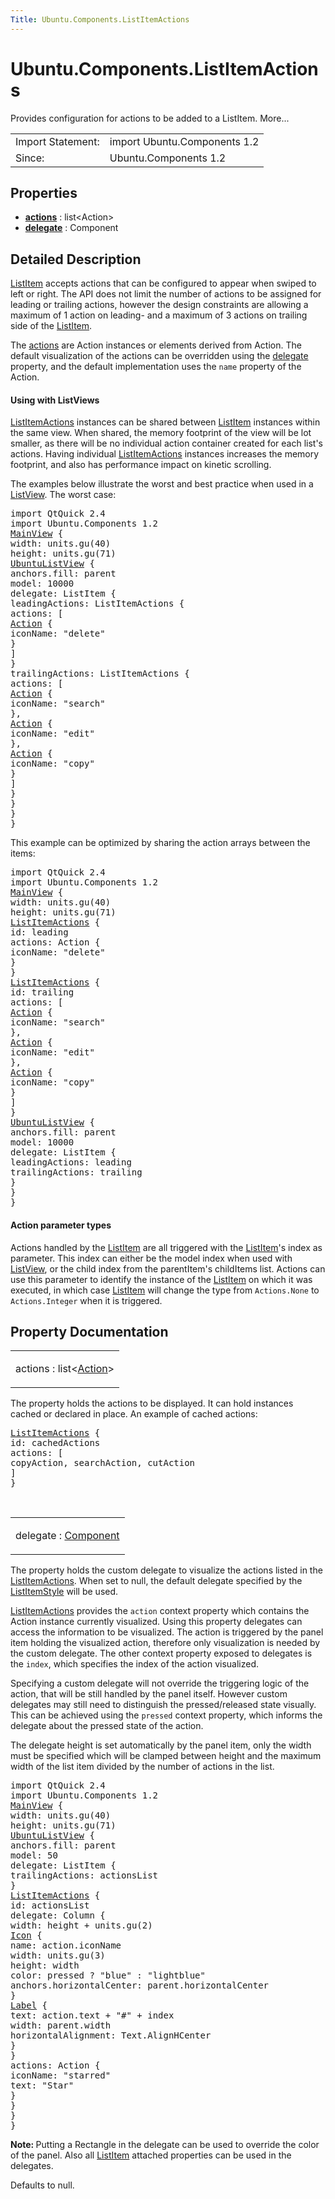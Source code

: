 ```yaml
---
Title: Ubuntu.Components.ListItemActions
---
```


# Ubuntu.Components.ListItemActions

<span class="subtitle"></span>
<!-- $$$ListItemActions-brief -->
<p>Provides configuration for actions to be added to a ListItem. More...</p>
<!-- @@@ListItemActions -->
<table class="alignedsummary">
<tr><td class="memItemLeft rightAlign topAlign"> Import Statement:</td><td class="memItemRight bottomAlign"> import Ubuntu.Components 1.2</td></tr><tr><td class="memItemLeft rightAlign topAlign"> Since:</td><td class="memItemRight bottomAlign">  Ubuntu.Components 1.2</td></tr></table><ul>
</ul>
<h2 id="properties">Properties</h2>
<ul>
<li class="fn"><b><b><a href="#actions-prop">actions</a></b></b> : list&lt;Action&gt;</li>
<li class="fn"><b><b><a href="#delegate-prop">delegate</a></b></b> : Component</li>
</ul>
<!-- $$$ListItemActions-description -->
<h2 id="details">Detailed Description</h2>
</p>
<p><a href="Ubuntu.Components.ListItem.md">ListItem</a> accepts actions that can be configured to appear when swiped to left or right. The API does not limit the number of actions to be assigned for leading or trailing actions, however the design constraints are allowing a maximum of 1 action on leading- and a maximum of 3 actions on trailing side of the <a href="Ubuntu.Components.ListItem.md">ListItem</a>.</p>
<p>The <a href="#actions-prop">actions</a> are Action instances or elements derived from Action. The default visualization of the actions can be overridden using the <a href="#delegate-prop">delegate</a> property, and the default implementation uses the <code>name</code> property of the Action.</p>
<h4 >Using with ListViews</h4>
<p><a href="index.html">ListItemActions</a> instances can be shared between <a href="Ubuntu.Components.ListItem.md">ListItem</a> instances within the same view. When shared, the memory footprint of the view will be lot smaller, as there will be no individual action container created for each list's actions. Having individual <a href="index.html">ListItemActions</a> instances increases the memory footprint, and also has performance impact on kinetic scrolling.</p>
<p>The examples below illustrate the worst and best practice when used in a <a href="../sdk-14.10/QtQuick.ListView.md">ListView</a>. The worst case:</p>
<pre class="qml">import QtQuick 2.4
import Ubuntu.Components 1.2
<span class="type"><a href="Ubuntu.Components.MainView.md">MainView</a></span> {
<span class="name">width</span>: <span class="name">units</span>.<span class="name">gu</span>(<span class="number">40</span>)
<span class="name">height</span>: <span class="name">units</span>.<span class="name">gu</span>(<span class="number">71</span>)
<span class="type"><a href="Ubuntu.Components.UbuntuListView.md">UbuntuListView</a></span> {
<span class="name">anchors</span>.fill: <span class="name">parent</span>
<span class="name">model</span>: <span class="number">10000</span>
<span class="name">delegate</span>: <span class="name">ListItem</span> {
<span class="name">leadingActions</span>: <span class="name">ListItemActions</span> {
<span class="name">actions</span>: [
<span class="type"><a href="Ubuntu.Components.Action.md">Action</a></span> {
<span class="name">iconName</span>: <span class="string">&quot;delete&quot;</span>
}
]
}
<span class="name">trailingActions</span>: <span class="name">ListItemActions</span> {
<span class="name">actions</span>: [
<span class="type"><a href="Ubuntu.Components.Action.md">Action</a></span> {
<span class="name">iconName</span>: <span class="string">&quot;search&quot;</span>
},
<span class="type"><a href="Ubuntu.Components.Action.md">Action</a></span> {
<span class="name">iconName</span>: <span class="string">&quot;edit&quot;</span>
},
<span class="type"><a href="Ubuntu.Components.Action.md">Action</a></span> {
<span class="name">iconName</span>: <span class="string">&quot;copy&quot;</span>
}
]
}
}
}
}</pre>
<p>This example can be optimized by sharing the action arrays between the items:</p>
<pre class="qml">import QtQuick 2.4
import Ubuntu.Components 1.2
<span class="type"><a href="Ubuntu.Components.MainView.md">MainView</a></span> {
<span class="name">width</span>: <span class="name">units</span>.<span class="name">gu</span>(<span class="number">40</span>)
<span class="name">height</span>: <span class="name">units</span>.<span class="name">gu</span>(<span class="number">71</span>)
<span class="type"><a href="index.html">ListItemActions</a></span> {
<span class="name">id</span>: <span class="name">leading</span>
<span class="name">actions</span>: <span class="name">Action</span> {
<span class="name">iconName</span>: <span class="string">&quot;delete&quot;</span>
}
}
<span class="type"><a href="index.html">ListItemActions</a></span> {
<span class="name">id</span>: <span class="name">trailing</span>
<span class="name">actions</span>: [
<span class="type"><a href="Ubuntu.Components.Action.md">Action</a></span> {
<span class="name">iconName</span>: <span class="string">&quot;search&quot;</span>
},
<span class="type"><a href="Ubuntu.Components.Action.md">Action</a></span> {
<span class="name">iconName</span>: <span class="string">&quot;edit&quot;</span>
},
<span class="type"><a href="Ubuntu.Components.Action.md">Action</a></span> {
<span class="name">iconName</span>: <span class="string">&quot;copy&quot;</span>
}
]
}
<span class="type"><a href="Ubuntu.Components.UbuntuListView.md">UbuntuListView</a></span> {
<span class="name">anchors</span>.fill: <span class="name">parent</span>
<span class="name">model</span>: <span class="number">10000</span>
<span class="name">delegate</span>: <span class="name">ListItem</span> {
<span class="name">leadingActions</span>: <span class="name">leading</span>
<span class="name">trailingActions</span>: <span class="name">trailing</span>
}
}
}</pre>
<h4 >Action parameter types</h4>
<p>Actions handled by the <a href="Ubuntu.Components.ListItem.md">ListItem</a> are all triggered with the <a href="Ubuntu.Components.ListItem.md">ListItem</a>'s index as parameter. This index can either be the model index when used with <a href="../sdk-14.10/QtQuick.ListView.md">ListView</a>, or the child index from the parentItem's childItems list. Actions can use this parameter to identify the instance of the <a href="Ubuntu.Components.ListItem.md">ListItem</a> on which it was executed, in which case <a href="Ubuntu.Components.ListItem.md">ListItem</a> will change the type from <code>Actions.None</code> to <code>Actions.Integer</code> when it is triggered.</p>
<!-- @@@ListItemActions -->
<h2>Property Documentation</h2>
<!-- $$$actions -->
<table class="qmlname"><tr valign="top" id="actions-prop"><td class="tblQmlPropNode"><p><span class="name">actions</span> : <span class="type">list</span>&lt;<span class="type"><a href="Ubuntu.Components.Action.md">Action</a></span>&gt;</p></td></tr></table><p>The property holds the actions to be displayed. It can hold instances cached or declared in place. An example of cached actions:</p>
<pre class="qml"><span class="type"><a href="index.html">ListItemActions</a></span> {
<span class="name">id</span>: <span class="name">cachedActions</span>
<span class="name">actions</span>: [
<span class="name">copyAction</span>, <span class="name">searchAction</span>, <span class="name">cutAction</span>
]
}</pre>
<!-- @@@actions -->
<br/>
<!-- $$$delegate -->
<table class="qmlname"><tr valign="top" id="delegate-prop"><td class="tblQmlPropNode"><p><span class="name">delegate</span> : <span class="type"><a href="../sdk-14.10/QtQml.Component.md">Component</a></span></p></td></tr></table><p>The property holds the custom delegate to visualize the actions listed in the <a href="index.html">ListItemActions</a>. When set to null, the default delegate specified by the <a href="Ubuntu.Components.Styles.ListItemStyle.md">ListItemStyle</a> will be used.</p>
<p><a href="index.html">ListItemActions</a> provides the <code>action</code> context property which contains the Action instance currently visualized. Using this property delegates can access the information to be visualized. The action is triggered by the panel item holding the visualized action, therefore only visualization is needed by the custom delegate. The other context property exposed to delegates is the <code>index</code>, which specifies the index of the action visualized.</p>
<p>Specifying a custom delegate will not override the triggering logic of the action, that will be still handled by the panel itself. However custom delegates may still need to distinguish the pressed/released state visually. This can be achieved using the <code>pressed</code> context property, which informs the delegate about the pressed state of the action.</p>
<p>The delegate height is set automatically by the panel item, only the width must be specified which will be clamped between height and the maximum width of the list item divided by the number of actions in the list.</p>
<pre class="qml">import QtQuick 2.4
import Ubuntu.Components 1.2
<span class="type"><a href="Ubuntu.Components.MainView.md">MainView</a></span> {
<span class="name">width</span>: <span class="name">units</span>.<span class="name">gu</span>(<span class="number">40</span>)
<span class="name">height</span>: <span class="name">units</span>.<span class="name">gu</span>(<span class="number">71</span>)
<span class="type"><a href="Ubuntu.Components.UbuntuListView.md">UbuntuListView</a></span> {
<span class="name">anchors</span>.fill: <span class="name">parent</span>
<span class="name">model</span>: <span class="number">50</span>
<span class="name">delegate</span>: <span class="name">ListItem</span> {
<span class="name">trailingActions</span>: <span class="name">actionsList</span>
}
<span class="type"><a href="index.html">ListItemActions</a></span> {
<span class="name">id</span>: <span class="name">actionsList</span>
<span class="name">delegate</span>: <span class="name">Column</span> {
<span class="name">width</span>: <span class="name">height</span> <span class="operator">+</span> <span class="name">units</span>.<span class="name">gu</span>(<span class="number">2</span>)
<span class="type"><a href="Ubuntu.Components.Icon.md">Icon</a></span> {
<span class="name">name</span>: <span class="name">action</span>.<span class="name">iconName</span>
<span class="name">width</span>: <span class="name">units</span>.<span class="name">gu</span>(<span class="number">3</span>)
<span class="name">height</span>: <span class="name">width</span>
<span class="name">color</span>: <span class="name">pressed</span> ? <span class="string">&quot;blue&quot;</span> : <span class="string">&quot;lightblue&quot;</span>
<span class="name">anchors</span>.horizontalCenter: <span class="name">parent</span>.<span class="name">horizontalCenter</span>
}
<span class="type"><a href="Ubuntu.Components.Label.md">Label</a></span> {
<span class="name">text</span>: <span class="name">action</span>.<span class="name">text</span> <span class="operator">+</span> <span class="string">&quot;#&quot;</span> <span class="operator">+</span> <span class="name">index</span>
<span class="name">width</span>: <span class="name">parent</span>.<span class="name">width</span>
<span class="name">horizontalAlignment</span>: <span class="name">Text</span>.<span class="name">AlignHCenter</span>
}
}
<span class="name">actions</span>: <span class="name">Action</span> {
<span class="name">iconName</span>: <span class="string">&quot;starred&quot;</span>
<span class="name">text</span>: <span class="string">&quot;Star&quot;</span>
}
}
}
}</pre>
<p><b>Note: </b>Putting a Rectangle in the delegate can be used to override the color of the panel. Also all <a href="Ubuntu.Components.ListItem.md">ListItem</a> attached properties can be used in the delegates.</p><p>Defaults to null.</p>
<!-- @@@delegate -->
<br/>
